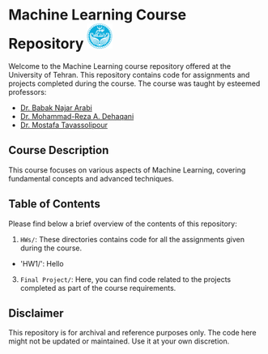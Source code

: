 # Machine Learning Course Repository <img src="University_of_Tehran_logo.svg.png" alt="Machine Learning" width="50">



Welcome to the Machine Learning course repository offered at the University of Tehran. This repository contains code for assignments and projects completed during the course. The course was taught by esteemed professors:

- [Dr. Babak Najar Arabi](https://scholar.google.com/citations?user=FTcata0AAAAJ&hl=en)
- [Dr. Mohammad-Reza A. Dehaqani](https://scholar.google.com/citations?user=HuMGDxIAAAAJ&hl=en)
- [Dr. Mostafa Tavassolipour](https://scholar.google.com/citations?user=oVAT1lYAAAAJ&hl=en)

## Course Description

This course focuses on various aspects of Machine Learning, covering fundamental concepts and advanced techniques. 

## Table of Contents

Please find below a brief overview of the contents of this repository:

1. `HWs/`: These directories contains code for all the assignments given during the course.
  - 'HW1/': Hello 
3. `Final Project/`: Here, you can find code related to the projects completed as part of the course requirements.

## Disclaimer

This repository is for archival and reference purposes only. The code here might not be updated or maintained. Use it at your own discretion.

